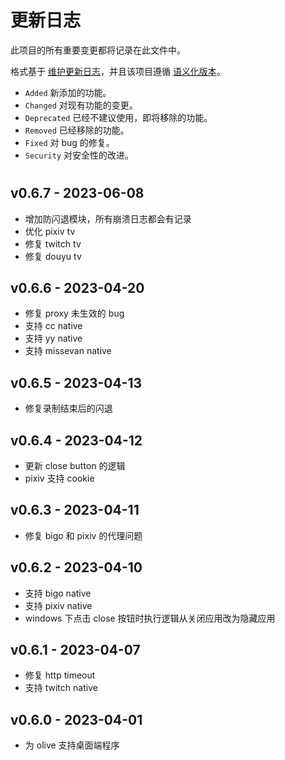 # 更新日志

此项目的所有重要变更都将记录在此文件中。

格式基于 [维护更新日志](https://keepachangelog.com/en/1.0.0/)，并且该项目遵循 [语义化版本](https://semver.org/spec/v2.0.0.html)。

- `Added` 新添加的功能。
- `Changed` 对现有功能的变更。
- `Deprecated` 已经不建议使用，即将移除的功能。
- `Removed` 已经移除的功能。
- `Fixed` 对 bug 的修复。
- `Security` 对安全性的改进。

#

## v0.6.7 - 2023-06-08

- 增加防闪退模块，所有崩溃日志都会有记录
- 优化 pixiv tv
- 修复 twitch tv
- 修复 douyu tv

## v0.6.6 - 2023-04-20

- 修复 proxy 未生效的 bug
- 支持 cc native
- 支持 yy native
- 支持 missevan native

## v0.6.5 - 2023-04-13

- 修复录制结束后的闪退

## v0.6.4 - 2023-04-12

- 更新 close button 的逻辑
- pixiv 支持 cookie

## v0.6.3 - 2023-04-11

- 修复 bigo 和 pixiv 的代理问题

## v0.6.2 - 2023-04-10

- 支持 bigo native
- 支持 pixiv native
- windows 下点击 close 按钮时执行逻辑从关闭应用改为隐藏应用

## v0.6.1 - 2023-04-07

- 修复 http timeout
- 支持 twitch native

## v0.6.0 - 2023-04-01

- 为 olive 支持桌面端程序
